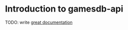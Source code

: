# Introduction to gamesdb-api

TODO: write [great documentation](http://jacobian.org/writing/what-to-write/)
